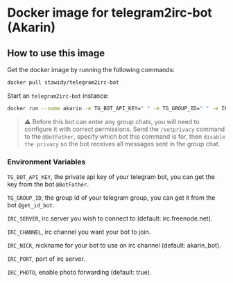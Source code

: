 # Docker image for telegram2irc-bot (Akarin)  

## How to use this image  

Get the docker image by running the following commands:  

~~~bash
docker pull stawidy/telegram2irc-bot
~~~

Start an `telegram2irc-bot` instance:  

~~~bash
docker run --name akarin -e TG_BOT_API_KEY=" " -e TG_GROUP_ID=" " -e IRC_SERVER=" " -e IRC_CHANNEL=" " -e IRC_NICK=" " -d stawidy/telegram2irc-bot
~~~

> :warning: Before this bot can enter any group chats, you will need to configure it with correct permissions. Send the `/setprivacy` command to the `@BotFather`, specify which bot this command is for, then `disable the privacy` so the bot receives all messages sent in the group chat.

### Environment Variables  

`TG_BOT_API_KEY`, the private api key of your telegram bot, you can get the key from the bot `@BotFather`.  

`TG_GROUP_ID`, the group id of your telegram group, you can get it from the bot `@get_id_bot`.  

`IRC_SERVER`, irc server you wish to connect to (default: irc.freenode.net).  

`IRC_CHANNEL`, irc channel you want your bot to join.  

`IRC_NICK`, nickname for your bot to use on irc channel (default: akarin_bot).  

`IRC_PORT`, port of irc server.  

`IRC_PHOTO`, enable photo forwarding (default: true).
